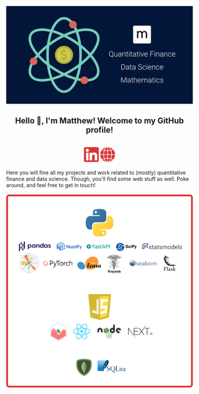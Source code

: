 <div align="center">
  <img alt="matthew mercuri" src="matthewmercuri.png" width=550></img>
  <br/>
  <h2>Hello 👋, I'm Matthew! Welcome to my GitHub profile!</h2>
</div>

<br/>
<div align="center">
  <a href="https://www.linkedin.com/in/matthew-mercuri/"><img alt="linked in" height=40 src="li.svg"></img></a>
  <a href="https://www.matthewmercuri.com/"><img alt="website" height=40 src="web.svg" ></img></a>
</div>
<br/>
Here you will fine all my projects and work related to (mostly) quantitative finance and data science. Though, you'll find some web stuff as well. Poke around, and feel free to get in touch!
<br/>
<br/>

<div align="center">
  <img alt="tech stack" src="stack.png" width=600></img>
</div>

